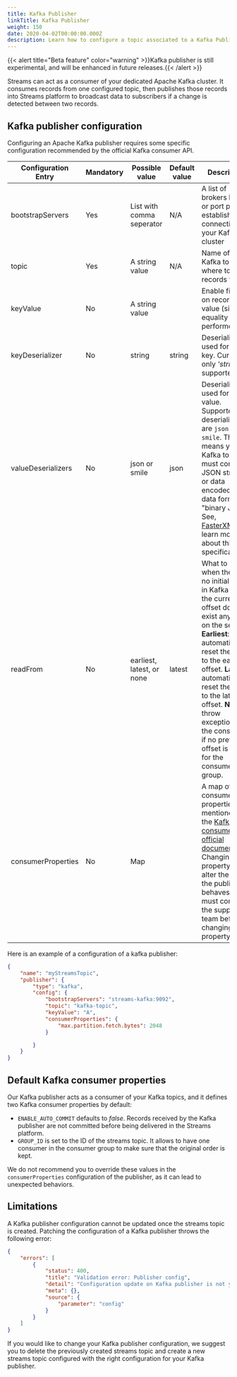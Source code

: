 ```yaml
---
title: Kafka Publisher
linkTitle: Kafka Publisher
weight: 150
date: 2020-04-02T00:00:00.000Z
description: Learn how to configure a topic associated to a Kafka Publisher.
---
```

{{< alert title="Beta feature" color="warning" >}}Kafka publisher is still experimental, and will be enhanced in future releases.{{< /alert >}}

Streams can act as a consumer of your dedicated Apache Kafka cluster. It consumes records from one configured topic, then publishes those records into Streams platform to broadcast data to subscribers if a change is detected between two records.

## Kafka publisher configuration

Configuring an Apache Kafka publisher requires some specific configuration recommended by the official Kafka consumer API.

| Configuration Entry | Mandatory | Possible value            | Default value | Description                                                                                                                                                                                                                                                                                                                                                  |
| ------------------- | --------- | ------------------------- | ------------- | ------------------------------------------------------------------------------------------------------------------------------------------------------------------------------------------------------------------------------------------------------------------------------------------------------------------------------------------------------------ |
| bootstrapServers    | Yes       | List with comma seperator | N/A           | A list of brokers host, or port pair, to establish connection to your Kafka. cluster                                                                                                                                                                                                                                                                         |
| topic               | Yes       | A string value            | N/A           | Name of the Kafka topic where to fetch records from                                                                                                                                                                                                                                                                                                          |
| keyValue            | No        | A string value            |               | Enable filtering on records key value (simple equality is performed)..                                                                                                                                                                                                                                                                                       |
| keyDeserializer     | No        | string                    | string        | Deserializer used for record key. Currently only *'string'* is supported.                                                                                                                                                                                                                                                                                    |
| valueDeserializers  | No        | json or smile             | json          | Deserializer used for record value. Supported deserializers are `json` and `smile`. This means your Kafka topic must contains JSON strings or data encoded into data format "binary JSON". See, [FasterXML](https://github.com/FasterXML/smile-format-specification) to learn more about this specification.                                                 |
| readFrom            | No        | earliest, latest, or none | latest        | What to do when there is no initial offset in Kafka or if the current offset does not exist any more on the server. **Earliest**: automatically reset the offset to the earliest offset. **Latest**: automatically reset the offset to the latest offset. **None**: throw exception to the consumer if no previous offset is found for the consumer's group. |
| consumerProperties  | No        | Map                       |               | A map of consumer properties as mentioned in the [Kafka consumer API official documentation](https://kafka.apache.org/documentation/#consumerconfigs). Changing this property can alter the way the publisher behaves. You must contact the support team before changing this property.                                                                      |

Here is an example of a configuration of a kafka publisher:

```json
{
    "name": "myStreamsTopic",
    "publisher": {
        "type": "kafka",
        "config": {
            "bootstrapServers": "streams-kafka:9092",
            "topic": "kafka-topic",
            "keyValue": "A",
            "consumerProperties": {
                "max.partition.fetch.bytes": 2048
            }

        }
    }
}
```

## Default Kafka consumer properties

Our Kafka publisher acts as a consumer of your Kafka topics, and it defines two Kafka consumer properties by default:

* `ENABLE_AUTO_COMMIT` defaults to *false*. Records received by the Kafka publisher are not committed before being delivered in the Streams platform.
* `GROUP_ID` is set to the ID of the streams topic. It allows to have one consumer in the consumer group to make sure that the original order is kept.

We do not recommend you to override these values in the `consumerProperties` configuration of the publisher, as it can lead to unexpected behaviors.

## Limitations

A Kafka publisher configuration cannot be updated once the streams topic is created. Patching the configuration of a Kafka publisher throws the following error:

```json
{
    "errors": [
        {
            "status": 400,
            "title": "Validation error: Publisher config",
            "detail": "Configuration update on Kafka publisher is not yet supported",
            "meta": {},
            "source": {
                "parameter": "config"
            }
        }
    ]
}
```

If you would like to change your Kafka publisher configuration, we suggest you to delete the previously created streams topic and create a new streams topic configured with the right configuration for your Kafka publisher.